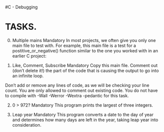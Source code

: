 #C - Debugging

# TASKS.

0. Multiple mains
Mandatory
In most projects, we often give you only one main file to test with. For example, this main file is a test for a postitive_or_negative() function similar to the one you worked with in an earlier C project:

1. Like, Comment, Subscribe
Mandatory
Copy this main file. Comment out (don’t delete it!) the part of the code that is causing the output to go into an infinite loop.

Don’t add or remove any lines of code, as we will be checking your line count. You are only allowed to comment out existing code.
You do not have to compile with -Wall -Werror -Wextra -pedantic for this task.

2. 0 > 972?
Mandatory
This program prints the largest of three integers.

3. Leap year
Mandatory
This program converts a date to the day of year and determines how many days are left in the year, taking leap year into consideration.
